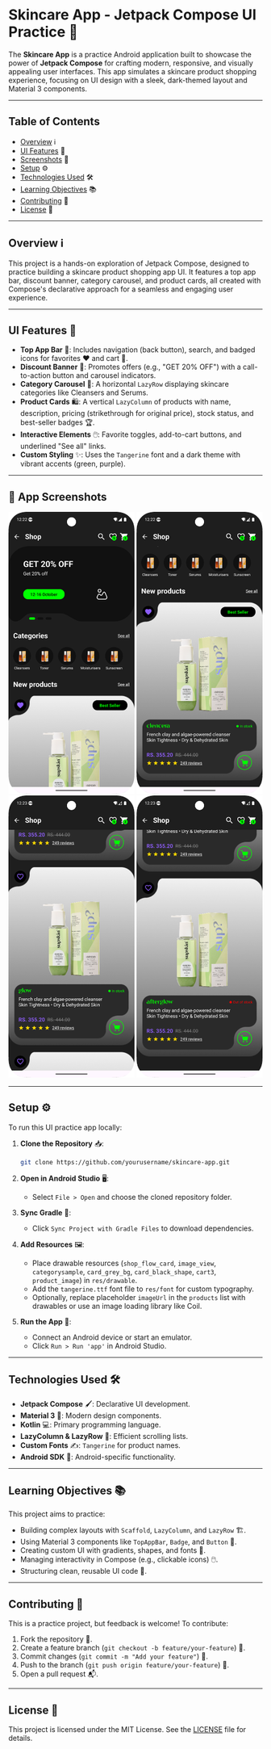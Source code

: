 # Skincare App - Jetpack Compose UI Practice 🧴

The **Skincare App** is a practice Android application built to showcase the power of **Jetpack Compose** for crafting modern, responsive, and visually appealing user interfaces. This app simulates a skincare product shopping experience, focusing on UI design with a sleek, dark-themed layout and Material 3 components.

---

## Table of Contents
- [Overview](#overview) ℹ️
- [UI Features](#ui-features) 🎨
- [Screenshots](#screenshots) 📸
- [Setup](#setup) ⚙️
- [Technologies Used](#technologies-used) 🛠️
- [Learning Objectives](#learning-objectives) 📚
- [Contributing](#contributing) 🤝
- [License](#license) 📜

---

## Overview ℹ️
This project is a hands-on exploration of Jetpack Compose, designed to practice building a skincare product shopping app UI. It features a top app bar, discount banner, category carousel, and product cards, all created with Compose's declarative approach for a seamless and engaging user experience.

---

## UI Features 🎨
- **Top App Bar** 🧭: Includes navigation (back button), search, and badged icons for favorites ❤️ and cart 🛒.
- **Discount Banner** 🎉: Promotes offers (e.g., "GET 20% OFF") with a call-to-action button and carousel indicators.
- **Category Carousel** 📜: A horizontal `LazyRow` displaying skincare categories like Cleansers and Serums.
- **Product Cards** 🛍️: A vertical `LazyColumn` of products with name, description, pricing (strikethrough for original price), stock status, and best-seller badges 🏆.
- **Interactive Elements** 🖱️: Favorite toggles, add-to-cart buttons, and underlined "See all" links.
- **Custom Styling** ✨: Uses the `Tangerine` font and a dark theme with vibrant accents (green, purple).

---

## 📸 App Screenshots

<div align="center">
  <img src="screenshots/1.png" width="250" /> 
  <img src="screenshots/2.png" width="250" />
  <img src="screenshots/3.png" width="250" />
  <img src="screenshots/4.png" width="250" />
</div>

---

## Setup ⚙️

To run this UI practice app locally:

1. **Clone the Repository** 📥:
   ```bash
   git clone https://github.com/yourusername/skincare-app.git
   ```

2. **Open in Android Studio** 🖥️:
    - Select `File > Open` and choose the cloned repository folder.

3. **Sync Gradle** 🔄:
    - Click `Sync Project with Gradle Files` to download dependencies.

4. **Add Resources** 🖼️:
    - Place drawable resources (`shop_flow_card`, `image_view`, `categorysample`, `card_grey_bg`, `card_black_shape`, `cart3`, `product_image`) in `res/drawable`.
    - Add the `tangerine.ttf` font file to `res/font` for custom typography.
    - Optionally, replace placeholder `imageUrl` in the `products` list with drawables or use an image loading library like Coil.

5. **Run the App** 🚀:
    - Connect an Android device or start an emulator.
    - Click `Run > Run 'app'` in Android Studio.

---

## Technologies Used 🛠️
- **Jetpack Compose** 🖌️: Declarative UI development.
- **Material 3** 🎨: Modern design components.
- **Kotlin** 💻: Primary programming language.
- **LazyColumn & LazyRow** 📜: Efficient scrolling lists.
- **Custom Fonts** ✍️: `Tangerine` for product names.
- **Android SDK** 📱: Android-specific functionality.

---

## Learning Objectives 📚
This project aims to practice:
- Building complex layouts with `Scaffold`, `LazyColumn`, and `LazyRow` 🏗️.
- Using Material 3 components like `TopAppBar`, `Badge`, and `Button` 🧩.
- Creating custom UI with gradients, shapes, and fonts 🎨.
- Managing interactivity in Compose (e.g., clickable icons) 🖱️.
- Structuring clean, reusable UI code 🧹.

---

## Contributing 🤝
This is a practice project, but feedback is welcome! To contribute:
1. Fork the repository 🍴.
2. Create a feature branch (`git checkout -b feature/your-feature`) 🌿.
3. Commit changes (`git commit -m "Add your feature"`) 💾.
4. Push to the branch (`git push origin feature/your-feature`) 🚀.
5. Open a pull request 📬.

---

## License 📜
This project is licensed under the MIT License. See the [LICENSE](LICENSE) file for details.